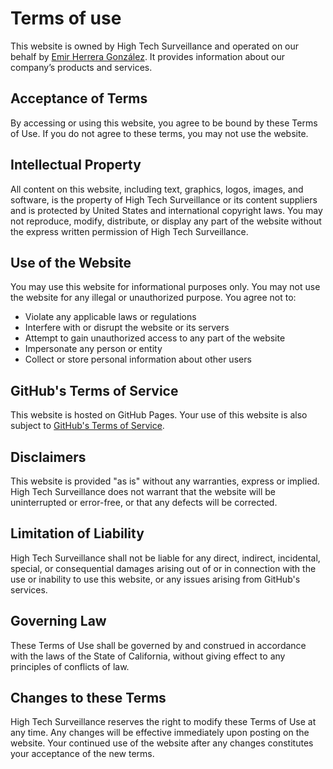 <style>
    .document-wrapper ul{
        list-style: disc;
        padding-left:3em;
    }
</style>

# Terms of use

This website is owned by High Tech Surveillance and operated on our behalf by <a href="https://emirhg.github.io/">Emir Herrera González</a>. It provides information about our company’s products and services.

## Acceptance of Terms

By accessing or using this website, you agree to be bound by these Terms of Use. If you do not agree to these terms, you may not use the website.

## Intellectual Property

All content on this website, including text, graphics, logos, images, and software, is the property of High Tech Surveillance or its content suppliers and is protected by United States and international copyright laws. You may not reproduce, modify, distribute, or display any part of the website without the express written permission of High Tech Surveillance.

## Use of the Website

You may use this website for informational purposes only. You may not use the website for any illegal or unauthorized purpose. You agree not to:

- Violate any applicable laws or regulations
- Interfere with or disrupt the website or its servers
- Attempt to gain unauthorized access to any part of the website
- Impersonate any person or entity
- Collect or store personal information about other users

## GitHub's Terms of Service

This website is hosted on GitHub Pages. Your use of this website is also subject to <a href="https://docs.github.com/en/site-policy/github-terms/github-terms-of-service">GitHub's Terms of Service</a>.

## Disclaimers

This website is provided "as is" without any warranties, express or implied. High Tech Surveillance does not warrant that the website will be uninterrupted or error-free, or that any defects will be corrected.

## Limitation of Liability  

High Tech Surveillance shall not be liable for any direct, indirect, incidental, special, or consequential damages arising out of or in connection with the use or inability to use this website, or any issues arising from GitHub's services.

## Governing Law

These Terms of Use shall be governed by and construed in accordance with the laws of the State of California, without giving effect to any principles of conflicts of law.

## Changes to these Terms  

High Tech Surveillance reserves the right to modify these Terms of Use at any time. Any changes will be effective immediately upon posting on the website. Your continued use of the website after any changes constitutes your acceptance of the new terms.
